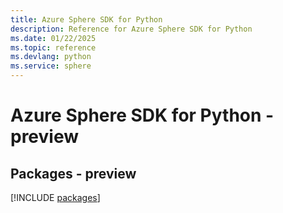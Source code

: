 ```yaml
---
title: Azure Sphere SDK for Python
description: Reference for Azure Sphere SDK for Python
ms.date: 01/22/2025
ms.topic: reference
ms.devlang: python
ms.service: sphere
---
```

# Azure Sphere SDK for Python - preview
## Packages - preview
[!INCLUDE [packages](sphere-index.md)]